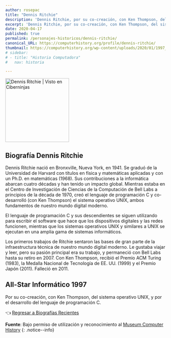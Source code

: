 ```yaml
---
author: rosepac
title: "Dennis Ritchie"
description: 'Dennis Ritchie, por su co-creación, con Ken Thompson, del sistema operativo UNIX, y por el desarrollo del lenguaje de programación C.'
excerpt: 'Dennis Ritchie, por su co-creación, con Ken Thompson, del sistema operativo UNIX, y por el desarrollo del lenguaje de programación C.'
date: 2020-04-17
published: true
permalink: /personajes-historicos/dennis-ritchie/
canonical_URL: https://computerhistory.org/profile/dennis-ritchie/
thumbnail: https://computerhistory.org/wp-content/uploads/2020/01/1997_dennis_ritchie-e1580707669503.jpg
# sidebar:
# - title: "Historia Computadora"
#   nav: historia

---
```


<img src="https://computerhistory.org/wp-content/uploads/2020/01/1997_dennis_ritchie-e1580707669503.jpg" width="200px" high="250px" alt="Dennis Ritchie | Visto en Ciberninjas" title="Dennis Ritchie | Visto en Ciberninjas" />

## **Biografía Dennis Ritchie**

Dennis Ritchie nació en Bronxville, Nueva York, en 1941. Se graduó de la Universidad de Harvard con títulos en física y matemáticas aplicadas y con un Ph.D. en matemáticas (1968). Sus contribuciones a la informática abarcan cuatro décadas y han tenido un impacto global. Mientras estaba en el Centro de Investigación de Ciencias de la Computación de Bell Labs a principios de la década de 1970, creó el lenguaje de programación C y co-desarrolló (con Ken Thompson) el sistema operativo UNIX, ambos fundamentos de nuestro mundo digital moderno.

El lenguaje de programación C y sus descendientes se siguen utilizando para escribir el software que hace que los dispositivos digitales y las redes funcionen, mientras que los sistemas operativos UNIX y similares a UNIX se ejecutan en una amplia gama de sistemas informáticos.

Los primeros trabajos de Ritchie sentaron las bases de gran parte de la infraestructura técnica de nuestro mundo digital moderno. Le gustaba viajar y leer, pero su pasión principal era su trabajo, y permaneció con Bell Labs hasta su retiro en 2007. Con Ken Thompson, recibió el Premio ACM Turing (1983), la Medalla Nacional de Tecnología de EE. UU. (1999) y el Premio Japón (2011). Falleció en 2011.

## All-Star Informático 1997

Por su co-creación, con Ken Thompson, del sistema operativo UNIX, y por el desarrollo del lenguaje de programación C.

👈 [Regresar a Biografías Recientes](/personajes-historicos/#-biografías-agregadas-más-recientes-)

**Fuente**: Bajo permiso de utilización y reconocimiento al [Museum Computer History](https://www.computerhistory.org/ "Página web el Museo de la Historia de las Computadoras") 
{: .notice--info}